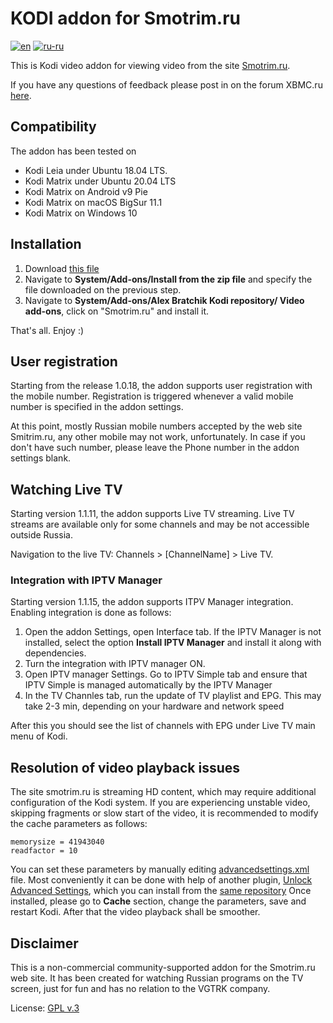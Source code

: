 # KODI addon for Smotrim.ru
[![en](https://img.shields.io/badge/lang-en-red.svg)](https://github.com/abratchik/kodi.repository/blob/master/README.md)
[![ru-ru](https://img.shields.io/badge/lang-ru--ru-green.svg)](https://github.com/abratchik/kodi.repository/blob/master/README.ru-ru.md)


This is Kodi video addon for viewing video from the site
[Smotrim.ru](https://Smotrim.ru). 

If you have any questions of feedback please post in on the 
forum XBMC.ru [here](http://xbmc.ru/forum/showthread.php?t=23431).

## Compatibility
The addon has been tested on 
- Kodi Leia under Ubuntu 18.04 LTS.
- Kodi Matrix under Ubuntu 20.04 LTS
- Kodi Matrix on Android v9 Pie
- Kodi Matrix on macOS BigSur 11.1
- Kodi Matrix on Windows 10 

## Installation 
1. Download  [this file](https://abratchik.github.io/kodi.repository/matrix/repository.abratchik/repository.abratchik-1.0.2.zip)
2. Navigate to **System/Add-ons/Install from the zip file** and 
   specify the file downloaded on the previous step. 
3. Navigate to **System/Add-ons/Alex Bratchik Kodi repository/
   Video add-ons**, click on "Smotrim.ru" and install it.
   
That's all. Enjoy :)

## User registration
Starting from the release 1.0.18, the addon supports user registration with
the mobile number. Registration is triggered whenever a valid mobile number is
specified in the addon settings.

At this point, mostly Russian mobile numbers accepted by the web site Smitrim.ru,
any other mobile may not work, unfortunately. In case if you don't have such
number, please leave the Phone number in the addon settings blank.

## Watching Live TV
Starting version 1.1.11, the addon supports Live TV streaming. Live TV streams
are available only for some channels and may be not accessible outside Russia.

Navigation to the live TV: Channels > [ChannelName] > Live TV. 

### Integration with IPTV Manager
Starting version 1.1.15, the addon supports ITPV Manager integration. Enabling 
integration is done as follows:

1. Open the addon Settings, open Interface tab. If the IPTV Manager is not 
   installed, select the option **Install IPTV Manager** and install it along with 
   dependencies.
2. Turn the integration with IPTV manager ON.
3. Open IPTV manager Settings. Go to IPTV Simple tab and ensure that IPTV Simple
   is managed automatically by the IPTV Manager
4. In the TV Channles tab, run the update of TV playlist and EPG. This may take
   2-3 min, depending on your hardware and network speed

After this you should see the list of channels with EPG under Live TV main menu of
Kodi.

## Resolution of video playback issues
The site smotrim.ru is streaming HD content, which may require additional
configuration of the Kodi system. If you are experiencing unstable 
video, skipping fragments or slow start of the video, it is recommended to 
modify the cache parameters as follows:

````
memorysize = 41943040
readfactor = 10
````

You can set these parameters by manually editing [advancedsettings.xml](https://kodi.wiki/view/Advancedsettings.xml#cache)
file. Most conveniently it can be done with help of another plugin,
[Unlock Advanced Settings](https://github.com/abratchik/script.unlock.advancedsettings),
which you can install from the [same repository](https://abratchik.github.io/kodi.repository/matrix/repository.abratchik/repository.abratchik-1.0.2.zip)
Once installed, please go to **Cache** section, change the parameters, save
and restart Kodi. After that the video playback shall be smoother.

## Disclaimer
This is a non-commercial community-supported addon for the Smotrim.ru web site.
It has been created for watching Russian programs on the TV screen, just for fun and has no relation
to the VGTRK company.

License: [GPL v.3](http://www.gnu.org/copyleft/gpl.html)
